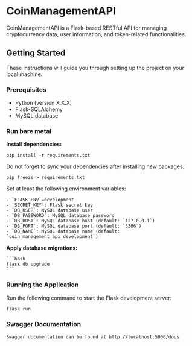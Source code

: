 # CoinManagementAPI

CoinManagementAPI is a Flask-based RESTful API for managing cryptocurrency data, user information, and token-related functionalities.

## Getting Started

These instructions will guide you through setting up the project on your local machine.

### Prerequisites

- Python (version X.X.X)
- Flask-SQLAlchemy
- MySQL database

### Run bare metal

**Install dependencies:**

    pip install -r requirements.txt

Do not forget to sync your dependencies after installing new packages:

    pip freeze > requirements.txt

Set at least the following environment variables:

    - `FLASK_ENV`=development
    - `SECRET_KEY`: Flask secret key
    - `DB_USER`: MySQL database user
    - `DB_PASSWORD`: MySQL database password
    - `DB_HOST`: MySQL database host (default: `127.0.0.1`)
    - `DB_PORT`: MySQL database port (default: `3306`)
    - `DB_NAME`: MySQL database name (default: `coin_management_api_development`)

**Apply database migrations:**

    ```bash
    flask db upgrade
    ```

### Running the Application

Run the following command to start the Flask development server:

   ```bash
   flask run
   ```
 ### Swagger Documentation
    Swagger documentation can be found at http://localhost:5000/docs